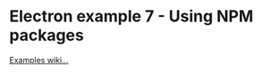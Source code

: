 # Electron example 7 - Using NPM packages

[Examples wiki...](https://github.com/Roche-Olivier/Examples/wiki)
